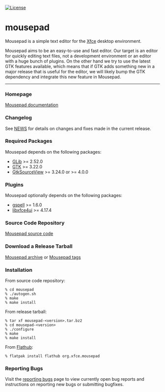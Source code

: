 [![License](https://img.shields.io/badge/License-GPL%20v2-blue.svg)](https://gitlab.xfce.org/apps/mousepad/-/blob/master/COPYING)

# mousepad

Mousepad is a simple text editor for the [Xfce](https://www.xfce.org) desktop environment.

Mousepad aims to be an easy-to-use and fast editor. Our target is an
editor for quickly editing text files, not a development environment or an
editor with a huge bunch of plugins. On the other hand we try to use the latest
GTK features available, which means that if GTK adds something new in a major
release that is useful for the editor, we will likely bump the GTK dependency
and integrate this new feature in Mousepad.

----

### Homepage

[Mousepad documentation](https://docs.xfce.org/apps/mousepad/start)

### Changelog

See [NEWS](https://gitlab.xfce.org/apps/mousepad/-/blob/master/NEWS) for details on changes and fixes made in the current release.


### Required Packages 

Mousepad depends on the following packages:

* [GLib](https://wiki.gnome.org/Projects/GLib) >= 2.52.0
* [GTK](https://www.gtk.org) >= 3.22.0
* [GtkSourceView](https://wiki.gnome.org/Projects/GtkSourceView) >= 3.24.0 or >= 4.0.0

### Plugins

Mousepad optionally depends on the following packages:

* [gspell](https://wiki.gnome.org/Projects/gspell) >= 1.6.0
* [libxfce4ui](https://gitlab.xfce.org/xfce/libxfce4ui) >= 4.17.4

### Source Code Repository

[Mousepad source code](https://gitlab.xfce.org/apps/mousepad)

### Download a Release Tarball

[Mousepad archive](https://archive.xfce.org/src/apps/mousepad)
    or
[Mousepad tags](https://gitlab.xfce.org/apps/mousepad/-/tags)

### Installation

From source code repository: 

    % cd mousepad
    % ./autogen.sh
    % make
    % make install

From release tarball:

    % tar xf mousepad-<version>.tar.bz2
    % cd mousepad-<version>
    % ./configure
    % make
    % make install

From [Flathub](https://flathub.org/apps/details/org.xfce.mousepad):

    % flatpak install flathub org.xfce.mousepad

### Reporting Bugs

Visit the [reporting bugs](https://docs.xfce.org/apps/mousepad/bugs) page to view currently open bug reports and instructions on reporting new bugs or submitting bugfixes.

